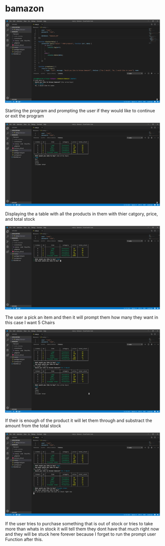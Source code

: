 # bamazon

![Image](/screenshots/1.png)

Starting the program and prompting the user if they would like to continue or exit the program

![Image](/screenshots/2.png)

Displaying the a table with all the products in them with thier catgory, price, and total stock

![Image](/screenshots/3.png)

The user a pick an item and then it will prompt them how many they want in this case I want 5 Chairs

![Image](/screenshots/4.png)

If their is enough of the product it will let them through and substract the amount from the total stock 

![Image](/screenshots/5.png)

If the user tries to purchase something that is out of stock or tries to take more than whats in stock it will tell them they dont have that much right now and they will be stuck here forever because I forget to run the prompt user Function after this.